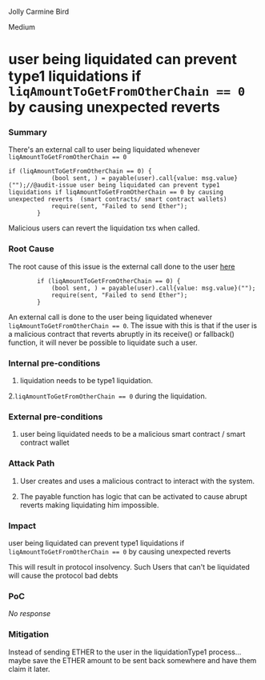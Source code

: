 Jolly Carmine Bird

Medium

# user being liquidated can prevent type1 liquidations if `liqAmountToGetFromOtherChain == 0` by causing unexpected reverts

### Summary

There's an external call to user being liquidated whenever `liqAmountToGetFromOtherChain == 0`
```solidity
if (liqAmountToGetFromOtherChain == 0) {
            (bool sent, ) = payable(user).call{value: msg.value}("");//@audit-issue user being liquidated can prevent type1 liquidations if liqAmountToGetFromOtherChain == 0 by causing unexpected reverts  (smart contracts/ smart contract wallets) 
            require(sent, "Failed to send Ether");
        }
```

Malicious users can revert the liquidation txs when called.

### Root Cause

The root cause of this issue is the external call done to the user [here](https://github.com/sherlock-audit/2024-11-autonomint/blob/main/Blockchain/Blockchian/contracts/Core_logic/borrowLiquidation.sol#L302-L305) 

```solidity
        if (liqAmountToGetFromOtherChain == 0) {
            (bool sent, ) = payable(user).call{value: msg.value}("");
            require(sent, "Failed to send Ether");
        }
```
An external call is done to the user being liquidated whenever `liqAmountToGetFromOtherChain == 0`.  The issue with this is that if the user is a malicious contract that reverts abruptly in its receive() or fallback() function, it will never be possible to liquidate such a user. 


### Internal pre-conditions

1. liquidation needs to be type1  liquidation.

2.`liqAmountToGetFromOtherChain == 0` during the liquidation.

### External pre-conditions

1. user being liquidated needs to be a malicious smart contract / smart contract wallet

### Attack Path

1. User creates and uses a malicious contract to interact with the system.

2. The payable function has logic that can be activated to cause abrupt reverts making liquidating him impossible.

### Impact

user being liquidated can prevent type1 liquidations if `liqAmountToGetFromOtherChain == 0` by causing unexpected reverts 

This will result in protocol insolvency. Such Users that can't be liquidated will cause the protocol bad debts




### PoC

_No response_

### Mitigation

Instead of sending ETHER to the user in the liquidationType1 process... maybe save the ETHER amount to be sent back somewhere and have them claim it later.